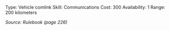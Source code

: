 Type: Vehicle comlink
Skill: Communications
Cost: 300
Availability: 1
Range: 200 kilometers

*Source: Rulebook (page 226)*